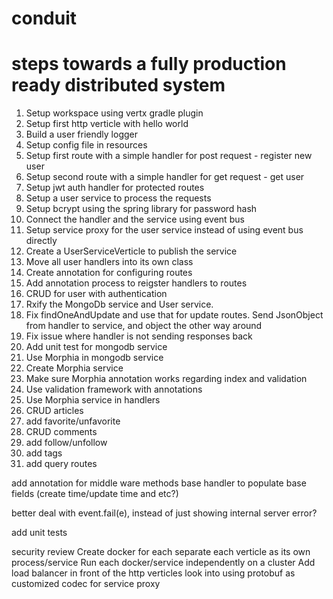 # conduit

# steps towards a fully production ready distributed system

1. Setup workspace using vertx gradle plugin
2. Setup first http verticle with hello world
3. Build a user friendly logger
4. Setup config file in resources
5. Setup first route with a simple handler for post request - register new user
6. Setup second route with a simple handler for get request - get user
7. Setup jwt auth handler for protected routes
8. Setup a user service to process the requests
9. Setup bcrypt using the spring library for password hash
10. Connect the handler and the service using event bus
11. Setup service proxy for the user service instead of using event bus directly
12. Create a UserServiceVerticle to publish the service
13. Move all user handlers into its own class
14. Create annotation for configuring routes
15. Add annotation process to reigster handlers to routes
16. CRUD for user with authentication
17. Rxify the MongoDb service and User service.
18. Fix findOneAndUpdate and use that for update routes. Send JsonObject from handler to service, and object the other way around
19. Fix issue where handler is not sending responses back 
20. Add unit test for mongodb service
21. Use Morphia in mongodb service
22. Create Morphia service
23. Make sure Morphia annotation works regarding index and validation
24. Use validation framework with annotations
25. Use Morphia service in handlers
26. CRUD articles
27. add favorite/unfavorite
28. CRUD comments
29. add follow/unfollow
30. add tags
31. add query routes

add annotation for middle ware methods
base handler to populate base fields (create time/update time and etc?)


better deal with event.fail(e), instead of just showing internal server error?


add unit tests

security review
Create docker for each separate each verticle as its own process/service
Run each docker/service independently on a cluster
Add load balancer in front of the http verticles
look into using protobuf as customized codec for service proxy